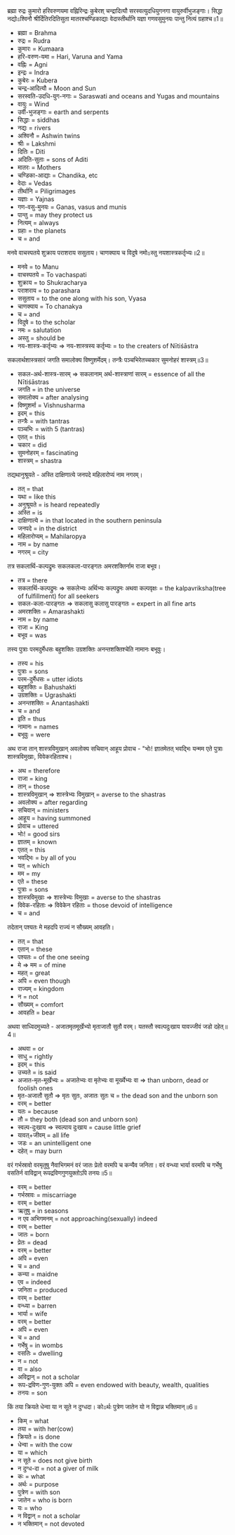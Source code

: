 ब्रह्मा रुद्रः कुमारो हरिवरुणयमा वह्निरिन्द्रः कुबेरश् चन्द्रादित्यौ सरस्वत्युदधियुगनगा वायुरुर्वीभुजङ्गाः।
सिद्धा नद्योಽश्विनौ श्रीर्दितिरदितिसुता मातरश्चण्डिकाद्याः वेदास्तीर्थानि यज्ञा गणवसुमुनयः पान्तु नित्यं ग्रहाश्च॥1॥

* ब्रह्मा = Brahma
* रुद्रः = Rudra
* कुमारः = Kumaara
* हरि-वरुण-यमा = Hari, Varuna and Yama
* वह्निः = Agni
* इन्द्रः = Indra
* कुबेरः = Kubera
* चन्द्र-आदित्यौ = Moon and Sun
* सरस्वति-उदधि-युग-नगाः = Saraswati and oceans and Yugas and mountains
* वायुः = Wind
* उर्वी-भुजङ्गाः = earth and serpents
* सिद्धाः = siddhas
* नद्यः = rivers
* अश्विनौ = Ashwin twins
* श्रीः = Lakshmi
* दितिः = Diti
* अदिति-सुताः = sons of Aditi
* मातरः = Mothers
* चण्डिका-आद्याः = Chandika, etc
* वेदाः = Vedas
* तीर्थानि = Piligrimages
* यज्ञाः = Yajnas
* गण-वसु-मुनयः = Ganas, vasus and munis
* पान्तु = may they protect us
* नित्यम् = always
* ग्रहाः = the planets
* च = and

मनवे वाचस्पतये शुक्राय पराशराय ससुताय। चाणक्याय च विदुषे नमोಽस्तु नयशास्त्रकर्तृभ्यः॥2॥

* मनवे = to Manu
* वाचस्पतये = To vachaspati
* शुक्राय = to Shukracharya
* पराशराय = to parashara
* ससुताय = to the one along with his son, Vyasa
* चाणक्याय = To chanakya
* च = and
* विदुषे = to the scholar
* नमः = salutation
* अस्तु = should be
* नय-शास्त्र-कर्तृभ्यः => नय-शास्त्रस्य कर्तृभ्यः = to the creaters of Nītiśāstra

सकलार्थशास्त्रसारं जगति समालोक्य विष्णुशर्मेदम्। तन्त्रैः पञ्चभिरेतच्चकार सुमनोहरं शास्त्रम्॥3॥

* सकल-अर्थ-शास्त्र-सारम् => सकलानाम् अर्थ-शास्त्राणां सारम् = essence of all the Nītiśāstras
* जगति =  in the universe
* समालोक्य = after analysing
* विष्णुशर्मा = Vishnusharma
* इदम् = this
* तन्त्रैः = with tantras
* पञ्चभिः = with 5 (tantras)
* एतत् = this
* चकार = did
* सुमनोहरम् = fascinating
* शास्त्रम् = shastra

तद्यथानुश्रूयते - अस्ति दाक्षिणात्ये जनपदे महिलारोप्यं नाम नगरम्। 

* तत् = that
* यथा = like this
* अनुश्रूयते = is heard repeatedly
* अस्ति = is
* दाक्षिणात्ये = in that located in the southern peninsula
* जनपदे = in the district
* महिलारोप्यम् = Mahilaropya
* नाम = by name
* नगरम् = city

तत्र सकलार्थि-कल्पद्रुमः सकलकला-पारङ्गतः अमरशक्तिर्नाम राजा बभूव।

* तत्र = there
* सकलार्थि-कल्पद्रुमः => सकलेभ्यः अर्थिभ्यः कल्पद्रुमः अथवा कल्पवृक्षः = the kalpavriksha(tree of fulfillment) for all seekers
* सकल-कला-पारङ्गतः => सकलासु कलासु पारङ्गतः = expert in all fine arts
* अमरशक्तिः = Amarashakti
* नाम = by name
* राजा = King
* बभूव = was

तस्य पुत्राः परमदुर्मेधसः बहुशक्तिः उग्रशक्तिः अनन्तशक्तिश्चेति नामानः बभूवुः।

* तस्य = his
* पुत्राः = sons
* परम-दुर्मेधसः = utter idiots
* बहुशक्तिः = Bahushakti
* उग्रशक्तिः = Ugrashakti
* अनन्तशक्तिः = Anantashakti
* च = and
* इति = thus
* नामानः = names
* बभूवुः = were

अथ राजा तान् शास्त्रविमुखान् अवलोक्य सचिवान् आहूय प्रोवाच - "भोः! ज्ञातमेतत् भवद्भिः यन्मम एते पुत्राः शास्त्रविमुखाः, विवेकरहिताश्च।

* अथ = therefore
* राजा = king
* तान् = those
* शास्त्रविमुखान् => शास्त्रेभ्यः विमुखान् = averse to the shastras
* अवलोक्य = after regarding
* सचिवान् = ministers
* आहूय = having summoned
* प्रोवाच = uttered
* भोः! = good sirs
* ज्ञातम् = known
* एतत् = this
* भवद्भिः = by all of you
* यत् = which
* मम = my
* एते = these
* पुत्राः = sons
* शास्त्रविमुखाः => शास्त्रेभ्यः विमुखाः = averse to the shastras
* विवेक-रहिताः => विवेकेन रहिताः = those devoid of intelligence
* च = and

तदेतान् पश्यतः मे महदपि राज्यं न सौख्यम् आवहति।

* तत् = that
* एतान् = these
* पश्यतः = of the one seeing
* मे => मम = of mine
* महत् = great
* अपि = even though
* राज्यम् = kingdom
* न = not
* सौख्यम् = comfort
* आवहति = bear

अथवा साध्विदमुच्यते -
अजातमृतमूर्खेभ्यो मृताजातौ सुतौ वरम्।
यतस्तौ स्वल्पदुःखाय यावज्जीवं जडो दहेत्॥4॥

* अथवा = or
* साधु = rightly
* इदम् = this
* उच्यते = is said
* अजात-मृत-मूर्खेभ्यः = अजातेभ्यः वा मृतेभ्यः वा मूर्ख्येभ्यः वा => than unborn, dead or foolish ones
* मृत-अजातौ सुतौ => मृतः सुतः, अजातः सुतः च = the dead son and the unborn son
* वरम् = better
* यतः = because
* तौ = they both (dead son and unborn son)
* स्वल्प-दुःखाय => स्वल्पाय दुःखाय = cause little grief
* यावत्+जीवम् = all life
* जडः = an unintelligent one
* दहेत् = may burn

वरं गर्भस्रावो वरमृतुषु नैवाभिगमनं वरं जातः प्रेतो वरमपि च कन्यैव जनिता।
वरं वन्ध्या भार्या वरमपि च गर्भेषु वसतिर्न वाविद्वान् रूपद्रविणगुणयुक्तोऽपि तनयः॥5॥

* वरम् = better
* गर्भस्रावः = miscarriage
* वरम् = better
* ऋतुषु = in seasons 
* न एव अभिगमनम् = not approaching(sexually) indeed
* वरम् = better
* जातः = born
* प्रेतः = dead
* वरम् = better
* अपि = even
* च = and
* कन्या = maidne
* एव = indeed
* जनिता = produced
* वरम् = better
* वन्ध्या = barren
* भार्या = wife
* वरम् = better
* अपि = even
* च = and
* गर्भेषु = in wombs
* वसतिः = dwelling
* न = not
* वा = also
* अविद्वान् = not a scholar
* रूप-द्रविण-गुण-युक्तः अपि = even endowed with beauty, wealth, qualities
* तनयः = son

किं तया क्रियते धेन्वा या न सूते न दुग्धदा।
कोಽर्थः पुत्रेण जातेन यो न विद्वान्न भक्तिमान्॥6॥

* किम् = what
* तया = with her(cow)
* क्रियते = is done
* धेन्वा = with the cow
* या = which
* न सूते = does not give birth
* न दुग्ध-दा = not a giver of milk
* कः = what
* अर्थः = purpose
* पुत्रेण = with son
* जातेन = who is born
* यः = who
* न विद्वान् = not a scholar
* न भक्तिमान् = not devoted